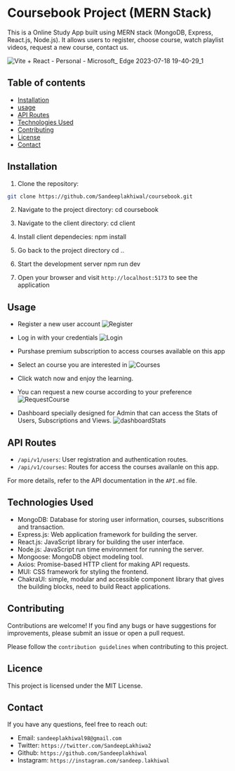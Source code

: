 # Coursebook Project (MERN Stack)

This is a Online Study App built using MERN stack (MongoDB, Express, React.js, Node.js). It allows users to register, choose course, watch playlist videos, request a new course, contact us.


![Vite + React - Personal - Microsoft_ Edge 2023-07-18 19-40-29_1](https://github.com/Sandeeplakhiwal/Coursebook/assets/95290795/3e6b4559-f19a-4a3b-a946-e7cba1dd9cc8)


## Table of contents

- [Installation](#installation)
- [usage](#usage)
- [API Routes](#api-routes)
- [Technologies Used](#technologies-used)
- [Contributing](#contributing)
- [License](#license)
- [Contact](#contact)

## Installation

1. Clone the repository:

```bash
git clone https://github.com/Sandeeplakhiwal/coursebook.git
```

2. Navigate to the project directory:
   cd coursebook

3. Navigate to the client directory:
   cd client

4. Install client dependecies:
   npm install

5. Go back to the project directory
   cd ..

6. Start the development server
   npm run dev

7. Open your browser and visit `http://localhost:5173` to see the application

## Usage

- Register a new user account
  ![Register](https://res.cloudinary.com/dkqp81ehr/image/upload/v1686394842/registrationscs_khqx8p.jpg)

- Log in with your credentials
  ![Login](https://res.cloudinary.com/dkqp81ehr/image/upload/v1686394819/loginscs_bryijk.jpg)
- Purshase premium subscription to access courses available on this app

- Select an course you are interested in
  ![Courses](https://res.cloudinary.com/dkqp81ehr/image/upload/v1686394757/courses_wzjkuu.jpg)
- Click watch now and enjoy the learning.

- You can request a new course according to your preference
  ![RequestCourse](https://res.cloudinary.com/dkqp81ehr/image/upload/v1686394859/requestcoursescs_z4ptxc.jpg)

- Dashboard specially designed for Admin that can access the Stats of Users, Subscriptions and Views.
  ![dashboardStats](https://github.com/Sandeeplakhiwal/Coursebook/assets/95290795/138d87ab-3b20-4ee8-98ca-6bc2a56f70d4)


## API Routes

- `/api/v1/users`: User registration and authentication routes.
- `/api/v1/courses`: Routes for access the courses availanle on this app.

For more details, refer to the API documentation in the `API.md` file.

## Technologies Used

- MongoDB: Database for storing user information, courses, subscritions and transaction.
- Express.js: Web application framework for building the server.
- React.js: JavaScript library for building the user interface.
- Node.js: JavaScript run time environment for running the server.
- Mongoose: MongoDB object modeling tool.
- Axios: Promise-based HTTP client for making API requests.
- MUI: CSS framework for styling the frontend.
- ChakraUI: simple, modular and accessible component library that gives the building blocks, need to build React applications.

## Contributing

Contributions are welcome! If you find any bugs or have suggestions for improvements, please submit an issue or open a pull request.

Please follow the `contribution guidelines` when contributing to this project.

## Licence

This project is licensed under the MIT License.

## Contact

If you have any questions, feel free to reach out:

- Email: `sandeeplakhiwal98@gmail.com`
- Twitter: `https://twitter.com/SandeepLakhiwa2`
- Github: `https://github.com/Sandeeplakhiwal`
- Instagram: `https://instagram.com/sandeep.lakhiwal`
